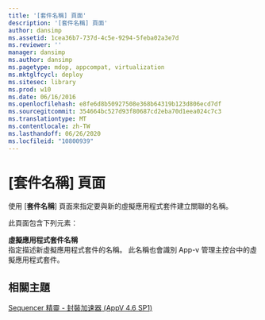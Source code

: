 ```yaml
---
title: '[套件名稱] 頁面'
description: '[套件名稱] 頁面'
author: dansimp
ms.assetid: 1cea36b7-737d-4c5e-9294-5feba02a3e7d
ms.reviewer: ''
manager: dansimp
ms.author: dansimp
ms.pagetype: mdop, appcompat, virtualization
ms.mktglfcycl: deploy
ms.sitesec: library
ms.prod: w10
ms.date: 06/16/2016
ms.openlocfilehash: e8fe6d8b50927508e368b64319b123d806ecd7df
ms.sourcegitcommit: 354664bc527d93f80687cd2eba70d1eea024c7c3
ms.translationtype: MT
ms.contentlocale: zh-TW
ms.lasthandoff: 06/26/2020
ms.locfileid: "10800939"
---
```

# [套件名稱] 頁面


使用 [**套件名稱**] 頁面來指定要與新的虛擬應用程式套件建立關聯的名稱。

此頁面包含下列元素：

<a href="" id="virtual-application-package-name"></a>**虛擬應用程式套件名稱**  
指定描述新虛擬應用程式套件的名稱。 此名稱也會識別 App-v 管理主控台中的虛擬應用程式套件。

## 相關主題


[Sequencer 精靈 - 封裝加速器 (AppV 4.6 SP1)](sequencer-wizard---package-accelerator--appv-46-sp1-.md)

 

 





